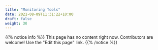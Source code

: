 ```yaml
---
title: "Monitoring Tools"
date: 2021-08-09T11:31:22+10:00
draft: false
weight: 30
---
```


{{% notice info %}}
This page has no content right now. Contributors are welcome! Use the "Edit this page" link.
{{% /notice %}}